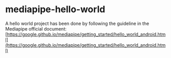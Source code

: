 # mediapipe-hello-world
A hello world project has been done by following the guideline in the Mediapipe official document: [https://google.github.io/mediapipe/getting_started/hello_world_android.html](https://google.github.io/mediapipe/getting_started/hello_world_android.html)

